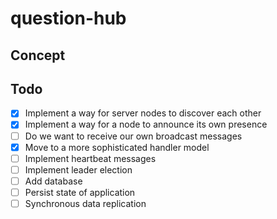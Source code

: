 # question-hub

## Concept

## Todo

- [x] Implement a way for server nodes to discover each other
- [x] Implement a way for a node to announce its own presence
- [ ] Do we want to receive our own broadcast messages
- [x] Move to a more sophisticated handler model
- [ ] Implement heartbeat messages
- [ ] Implement leader election
- [ ] Add database
- [ ] Persist state of application
- [ ] Synchronous data replication

